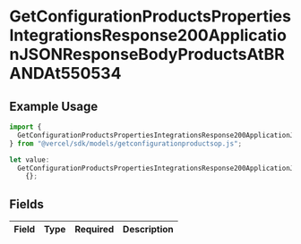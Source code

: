 # GetConfigurationProductsPropertiesIntegrationsResponse200ApplicationJSONResponseBodyProductsAtBRANDAt550534

## Example Usage

```typescript
import {
  GetConfigurationProductsPropertiesIntegrationsResponse200ApplicationJSONResponseBodyProductsAtBRANDAt550534,
} from "@vercel/sdk/models/getconfigurationproductsop.js";

let value:
  GetConfigurationProductsPropertiesIntegrationsResponse200ApplicationJSONResponseBodyProductsAtBRANDAt550534 =
    {};
```

## Fields

| Field       | Type        | Required    | Description |
| ----------- | ----------- | ----------- | ----------- |